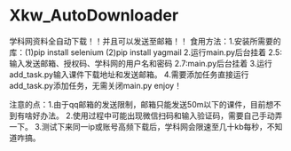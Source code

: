 # Xkw_AutoDownloader
学科网资料全自动下载！！并且可以发送至邮箱！！
食用方法：1.安装所需要的库：(1)pip install selenium
                          (2)pip install yagmail
          2.运行main.py后台挂着
        2.5:输入发送邮箱、授权码、学科网的用户名和密码
        2.7:main.py后台挂着
         3.运行add_task.py输入课件下载地址和发送邮箱。
         4.需要添加任务直接运行add_task.py添加任务，无需关闭main.py
         enjoy！

注意的点：1.由于qq邮箱的发送限制，邮箱只能发送50m以下的课件，目前想不到有啥好办法。
        2.使用过程中可能出现微信扫码和输入验证码，需要自己手动弄一下。
        3.测试下来同一ip或账号高频下载后，学科网会限速至几十kb每秒，不知道咋搞。
         
